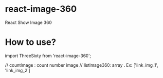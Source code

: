 # react-image-360
React Show Image 360

# How to use?

import ThreeSixty from 'react-image-360';

 <ThreeSixty
  amount={countImage}
  listImage360={listImage360}
  spinReverse
  autoplay
/>

// countImage : count number image
// listImage360: array . Ex: ['link_img_1', 'link_img_2']
